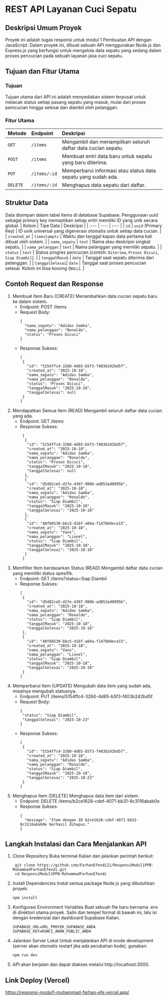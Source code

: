 #  REST API Layanan Cuci Sepatu 
## Deskripsi Umum Proyek
Proyek ini adalah tugas responsi untuk modul 1 Pembuatan API dengan JavaScript. Dalam proyek ini, dibuat sebuah API menggunakan Node.js dan Express.js yang berfungsi untuk mengelola data sepatu yang sedang dalam proses pencucian pada sebuah layanan jasa cuci sepatu.

## Tujuan dan Fitur Utama
### Tujuan
Tujuan utama dari API ini adalah menyediakan sistem terpusat untuk melacak status setiap pasang sepatu yang masuk, mulai dari proses pemcucian hingga selesai dan diambil oleh pelanggan.

### Fitur Utama
| Metode | Endpoint | Deskripsi |
| :--- | :--- | :--- |
| `GET` | `/items` | Mengambil dan menampilkan seluruh daftar data cucian sepatu. |
| `POST` | `/items` | Membuat entri data baru untuk sepatu yang baru diterima. |
| `PUT` | `/items/:id` | Memperbarui informasi atau status data sepatu yang sudah ada. |
| `DELETE` | `/items/:id` | Menghapus data sepatu dari daftar. |

## Struktur Data
Data disimpan dalam tabel items di database Supabase. Penggunaan uuid sebagai primary key memastikan setiap entri memiliki ID yang unik secara global.
| Kolom | Tipe Data | Deskripsi |
| :--- | :--- | :--- |
| `id` | `uuid` (Primary Key) | ID unik universal yang digenerasi otomatis untuk setiap data cucian. |
| `created_at` | `timestamptz` | Waktu dan tanggal kapan data pertama kali dibuat oleh sistem. |
| `nama_sepatu` | `text` | Nama atau deskripsi singkat sepatu. |
| `nama_pelanggan` | `text` | Nama pelanggan yang memiliki sepatu. |
| `status` | `text` | Status progres pencucian (contoh: `Diterima`, `Proses Dicuci`, `Siap Diambil`). |
| `tanggalMasuk` | `date` | Tanggal saat sepatu diterima dari pelanggan. |
| `tanggalSelesai`| `date` | Tanggal saat proses pencucian selesai. Kolom ini bisa kosong (`NULL`). |

## Contoh Request dan Response
1. Membuat Item Baru (CREATE)
   Menambahkan data cucian sepatu baru ke dalam sistem.
   - Endpoint: POST /items
   - Request Body:
     ```
     {
       "nama_sepatu": "Adidas Samba",
       "nama_pelanggan": "Ronaldo",
       "status": "Proses Dicuci"
     }
   - Response Sukses:
     ```
     [
      {
        "id": "5154ffc4-3260-4d65-b5f3-f403b242bd5f",
        "created_at": "2025-10-18",
        "nama_sepatu": "Adidas Samba",
        "nama_pelanggan": "Ronaldo",
        "status": "Proses Dicuci",
        "tanggalMasuk": "2025-10-18",
        "tanggalSelesai": null
      }
     ]
2. Mendapatkan Semua Item (READ)
   Mengambil seluruh daftar data cucian yang ada.
   - Endpoint: GET /items
   - Response Sukses:
     ```
      [
       {
        "id": "5154ffc4-3260-4d65-b5f3-f403b242bd5f",
        "created_at": "2025-10-18",
        "nama_sepatu": "Adidas Samba",
        "nama_pelanggan": "Ronaldo",
        "status": "Proses Dicuci",
        "tanggalMasuk": "2025-10-18",
        "tanggalSelesai": null
       },
       {
        "id": "d5d82ce5-d2fe-4387-980b-ad852ed8095b",
        "created_at": "2025-10-18",
        "nama_sepatu": "Adidas Samba",
        "nama_pelanggan": "Ronaldo",
        "status": "Siap Diambil",
        "tanggalMasuk": "2025-10-18",
        "tanggalSelesai": "2025-10-18"
       },
       {
        "id": "48f60530-bbc5-416f-a04a-f147b04ece15",
        "created_at": "2025-10-18",
        "nama_sepatu": "Vans",
        "nama_pelanggan": "Lionel",
        "status": "Siap Diambil",
        "tanggalMasuk": "2025-10-18",
        "tanggalSelesai": "2025-10-18"
       }
      ]
     
3. Memfilter Item berdasarkan Status (READ)
   Mengambil daftar data cucian yang memiliki status spesifik.
   - Endpoint: GET /items?status=Siap Diambil 
   - Response Sukses:
     ```
     [
      {
        "id": "d5d82ce5-d2fe-4387-980b-ad852ed8095b",
        "created_at": "2025-10-18",
        "nama_sepatu": "Adidas Samba",
        "nama_pelanggan": "Ronaldo",
        "status": "Siap Diambil",
        "tanggalMasuk": "2025-10-18",
        "tanggalSelesai": "2025-10-18"
      },
      {
        "id": "48f60530-bbc5-416f-a04a-f147b04ece15",
        "created_at": "2025-10-18",
        "nama_sepatu": "Vans",
        "nama_pelanggan": "Lionel",
        "status": "Siap Diambil",
        "tanggalMasuk": "2025-10-18",
        "tanggalSelesai": "2025-10-18"
      }
     ]

4. Memperbarui Item (UPDATE)
   Mengubah data item yang sudah ada, misalnya mengubah statusnya.
   - Endpoint: PUT /items/5154ffc4-3260-4d65-b5f3-f403b242bd5f
   - Request Body:
     ```
     {
      "status": "Siap Diambil",
      "tanggalSelesai": "2025-10-23" 
     }

   - Response Sukses:
     ```
     [
      {
        "id": "5154ffc4-3260-4d65-b5f3-f403b242bd5f",
        "created_at": "2025-10-18",
        "nama_sepatu": "Adidas Samba",
        "nama_pelanggan": "Ronaldo",
        "status": "Siap Diambil",
        "tanggalMasuk": "2025-10-18",
        "tanggalSelesai": "2025-10-23"
      }
     ]
     
5. Menghapus Item (DELETE)
   Menghapus data item dari sistem.
   - Endpoint: DELETE /items/b2ce1628-cdef-4071-bb31-8c3116abab0e
   - Response Sukses:
     ```
     {
       "message": "Item dengan ID b2ce1628-cdef-4071-bb31-8c3116abab0e berhasil dihapus."
     }

## Langkah Instalasi dan Cara Menjalankan API
1. Clone Repository Buka terminal Kalian dan jalankan perintah berikut:
   ```
    git clone https://github.com/FarhanEfendi21/ResponsiModul1PPB-MuhammadFarhanEfendi.git
    cd ResponsiModul1PPB-MuhammadFarhanEfendi

2. Install Dependencies Instal semua package Node.js yang dibutuhkan proyek:
   ```
   npm install

3. Konfigurasi Environment Variables Buat sebuah file baru bernama .env di direktori utama proyek. Salin dan tempel format di bawah ini, lalu isi dengan kredensial dari dashboard Supabase Kalian.
   ```
   SUPABASE_URL=URL_PROYEK_SUPABASE_ANDA
   SUPABASE_KEY=KUNCI_ANON_PUBLIC_ANDA

4. Jalankan Server Lokal Untuk menjalankan API di mode development (server akan otomatis restart jika ada perubahan kode), gunakan:
   ```
   npm run dev

5. API akan berjalan dan dapat diakses melalui http://localhost:3000.

## Link Deploy (Vercel)
https://responsi-modul1-muhammad-farhan-efe.vercel.app/






